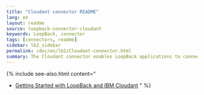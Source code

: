 ```yaml
---
title: "Cloudant connector README"
lang: en
layout: readme
source: loopback-connector-cloudant
keywords: LoopBack, connector
tags: [connectors, readme]
sidebar: lb2_sidebar
permalink: /doc/en/lb2/Cloudant-connector.html
summary: The Cloudant connector enables LoopBack applications to connect to Cloudant data sources.
---
```

{% include see-also.html content="
- [Getting Started with LoopBack and IBM Cloudant](https://developer.ibm.com/bluemix/2015/09/10/getting-started-node-js-loopback-framework-ibm-cloudant/)
" %}
